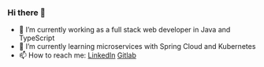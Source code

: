 ### Hi there 👋
- 🔭 I’m currently working as a full stack web developer in Java and TypeScript
- 🌱 I’m currently learning microservices with Spring Cloud and Kubernetes
- 📫 How to reach me: [LinkedIn](https://www.linkedin.com/in/kristoffer-pettersson3) [Gitlab](https://gitlab.com/KQT3)

<!--
**KQT3/KQT3** is a ✨ _special_ ✨ repository because its `README.md` (this file) appears on your GitHub profile.

Here are some ideas to get you started:

- 🔭 I’m currently working on ...
- 🌱 I’m currently learning YAML
- 👯 I’m looking to collaborate on ...
- 🤔 I’m looking for help with ...
- 💬 Ask me about ...
- 📫 How to reach me: ...
- 😄 Pronouns: ...
- ⚡ Fun fact: ...
-->

